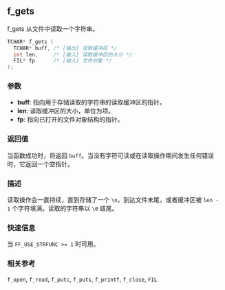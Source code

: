 ## f_gets

f_gets 从文件中读取一个字符串。

```c
TCHAR* f_gets (
  TCHAR* buff, /* [输出] 读取缓冲区 */
  int len,     /* [输入] 读取缓冲区的大小 */
  FIL* fp      /* [输入] 文件对象 */
);
```

### 参数

*   **buff**: 指向用于存储读取的字符串的读取缓冲区的指针。
*   **len**: 读取缓冲区的大小，单位为项。
*   **fp**: 指向已打开的文件对象结构的指针。

### 返回值

当函数成功时，将返回 `buff`。当没有字符可读或在读取操作期间发生任何错误时，它返回一个空指针。

### 描述

读取操作会一直持续，直到存储了一个 `\n`，到达文件末尾，或者缓冲区被 `len - 1` 个字符填满。读取的字符串以 `\0` 结尾。

### 快速信息

当 `FF_USE_STRFUNC >= 1` 时可用。

### 相关参考

`f_open`, `f_read`, `f_putc`, `f_puts`, `f_printf`, `f_close`, `FIL`

```